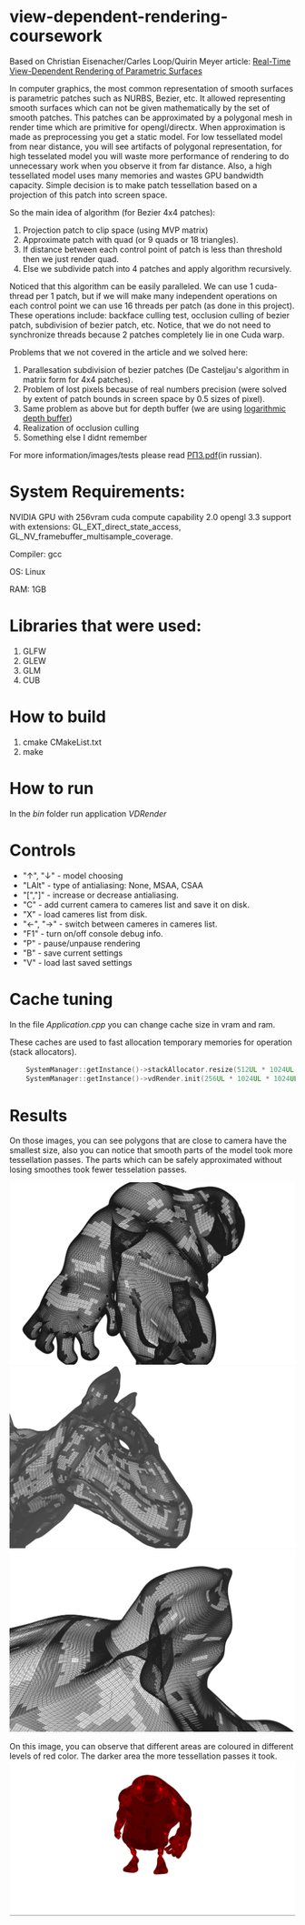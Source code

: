 # view-dependent-rendering-coursework
Based on Christian Eisenacher/Carles Loop/Quirin Meyer article: [Real-Time View-Dependent Rendering of Parametric Surfaces](https://dl.acm.org/citation.cfm?id=1507172)

In computer graphics, the most common representation of smooth surfaces is parametric patches such as NURBS, Bezier, etc. It allowed representing smooth surfaces which can not be given mathematically by the set of smooth patches. This patches can be approximated by a polygonal mesh in render time which are primitive for opengl/directx. When approximation is made as preprocessing you get a static model. For low tessellated model from near distance, you will see artifacts of polygonal representation, for high tesselated model you will waste more performance of rendering to do unnecessary work when you observe it from far distance. Also, a high tessellated model uses many memories and wastes GPU bandwidth capacity.
Simple decision is to make patch tessellation based on a projection of this patch into screen space. 

So the main idea of algorithm (for Bezier 4x4 patches):
1. Projection patch to clip space (using MVP matrix)
2. Approximate patch with quad (or 9 quads or 18 triangles).
3. If distance between each control point of patch is less than threshold then we just render quad.
4. Else we subdivide patch into 4 patches and apply algorithm recursively.

Noticed that this algorithm can be easily paralleled. We can use 1 cuda-thread per 1 patch, but if we will make many independent operations on each control point we can use 16 threads per patch (as done in this project). These operations include: backface culling test, occlusion culling of bezier patch, subdivision of bezier patch, etc. Notice, that
we do not need to synchronize threads because 2 patches completely lie in one Cuda warp.

Problems that we not covered in the article and we solved here:
1. Parallesation subdivision of bezier patches (De Casteljau's algorithm in matrix form for 4x4 patches).
2. Problem of lost pixels because of real numbers precision (were solved by extent of patch bounds in screen space by 0.5 sizes of pixel).
3. Same problem as above but for depth buffer (we are using [logarithmic depth buffer](http://outerra.blogspot.ru/2013/07/logarithmic-depth-buffer-optimizations.html))
4. Realization of occlusion culling
5. Something else I didnt remember

For more information/images/tests please read [РПЗ.pdf](https://github.com/sargarass/view-dependent-rendering-coursework/blob/master/%D0%A0%D0%9F%D0%97.pdf)(in russian).
# System Requirements:
NVIDIA GPU with 256vram
cuda compute capability 2.0
opengl 3.3 support with extensions: GL_EXT_direct_state_access, GL_NV_framebuffer_multisample_coverage. 

Compiler: gcc

OS: Linux

RAM: 1GB

# Libraries that were used:
1. GLFW
2. GLEW
3. GLM
4. CUB

# How to build
1. cmake CMakeList.txt
2. make

# How to run
In the *bin* folder run application *VDRender*

# Controls
- "↑", "↓" - model choosing
- "LAlt" - type of antialiasing: None, MSAA, CSAA
- "[","]" - increase or decrease antialiasing.
- "С" - add current camera to cameres list and save it on disk.
- "X" - load cameres list from disk.
- "←", "→" - switch between cameres in cameres list.
- "F1" - turn on/off console debug info.
- "P" - pause/unpause rendering
- "B" - save current settings
- "V" - load last saved settings

# Cache tuning
In the file *Application.cpp* you can change cache size in vram and ram.

These caches are used to fast allocation temporary memories for operation (stack allocators).
```C++
    SystemManager::getInstance()->stackAllocator.resize(512UL * 1024UL * 1024UL);
    SystemManager::getInstance()->vdRender.init(256UL * 1024UL * 1024UL);
```
# Results
On those images, you can see polygons that are close to camera have the smallest size, also you can notice that smooth parts of the model took more tessellation passes. The parts which can be safely approximated without losing smoothes took fewer tesselation passes.

![](%D0%9E%D0%B1%D1%8A%D0%B5%D0%BA%D1%8210.png)
![](%D0%9E%D0%B1%D1%8A%D0%B5%D0%BA%D1%8212.png)
![](%D0%9E%D0%B1%D1%8A%D0%B5%D0%BA%D1%8225.png)

On this image, you can observe that different areas are coloured in different levels of red color. The darker area the more tessellation passes it took.
![](170.png)
